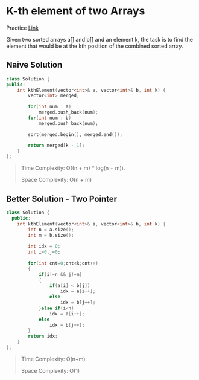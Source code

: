 # K-th element of two Arrays

Practice [Link](https://www.geeksforgeeks.org/problems/k-th-element-of-two-sorted-array1317/1)

Given two sorted arrays a[] and b[] and an element k, the task is to find the element that would be at the kth position of the combined sorted array.

## Naive Solution

```cpp
class Solution {
public:
    int kthElement(vector<int>& a, vector<int>& b, int k) {
        vector<int> merged;

        for(int num : a) 
            merged.push_back(num);
        for(int num : b) 
            merged.push_back(num);

        sort(merged.begin(), merged.end());

        return merged[k - 1];
    }
};
```

> Time Complexity: O((n + m) * log(n + m)).
>
> Space Complexity: O(n + m)


## Better Solution - Two Pointer
```cpp
class Solution {
  public:
    int kthElement(vector<int>& a, vector<int>& b, int k) {
        int n = a.size();
        int m = b.size();
        
        int idx = 0;
        int i=0,j=0;
        
        for(int cnt=0;cnt<k;cnt++)
        {
            if(i!=n && j!=m)
            {
                if(a[i] < b[j])
                    idx = a[i++];
                else
                    idx = b[j++];
            }else if(i<n)
                idx = a[i++];
            else
                idx = b[j++];
        }
        return idx;
    }
};
```


> Time Complexity: O(n+m)
>
> Space Complexity: O(1)